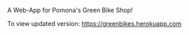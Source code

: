 
A Web-App for Pomona's Green Bike Shop!


To view updated version: https://greenbikes.herokuapp.com

